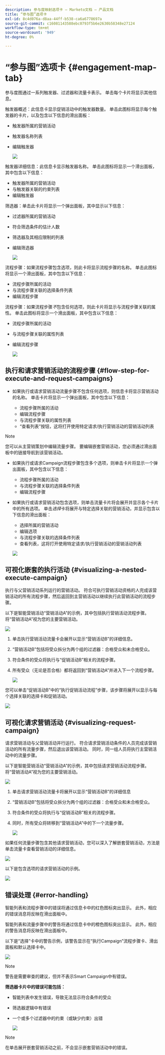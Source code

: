 ```yaml
---
description: 参与度映射选项卡 — Marketo文档 — 产品文档
title: “参与图”选项卡
exl-id: 8c4d076a-d8aa-44ff-b538-ca6a6778697a
source-git-commit: c16081143588ebc0793f5b6e2630b58348e27124
workflow-type: tm+mt
source-wordcount: '949'
ht-degree: 0%

---
```


# “参与图”选项卡 {#engagement-map-tab}

参与度图通过一系列触发器、过滤器和流量卡表示。 单击每个卡片将显示其他信息。

触发器概述：此信息卡显示促销活动中的触发器数量。 单击此图标将显示每个触发器的卡片，以及包含以下信息的滑出面板：

* 触发器所属的营销活动
* 触发器名称列表
* 编辑触发器

  ![](assets/engagement-map-tab-1.png)

触发器详细信息：此信息卡显示触发器名称。 单击此图标将显示一个滑出面板，其中包含以下信息：

* 触发器所属的营销活动
* 与触发器关联的约束列表
* 编辑触发器

筛选器：单击此卡片将显示一个弹出面板，其中显示以下信息：

* 过滤器所属的营销活动
* 符合筛选条件的估计人数
* 筛选器及其相应限制的列表
* 编辑筛选器

  ![](assets/engagement-map-tab-3.png)

流程步骤：如果流程步骤包含选项，则此卡将显示流程步骤的名称。 单击此图标将显示一个滑出面板，其中包含以下信息：

* 流程步骤所属的活动
* 与流程步骤关联的选择条件列表
* 编辑流程步骤

流程步骤：如果流程步骤&#x200B;_不_&#x200B;包含任何选项，则此卡片将显示与流程步骤关联的属性。 单击此图标将显示一个滑出面板，其中包含以下信息：

* 流程步骤所属的活动
* 与流程步骤关联的属性列表
* 编辑流程步骤

  ![](assets/engagement-map-tab-5.png)

## 执行和请求营销活动的流程步骤 {#flow-step-for-execute-and-request-campaigns}

* 如果执行或请求营销活动流量步骤不包含任何选项，则信息卡将显示营销活动的名称。 单击卡片将显示一个弹出面板，其中包含以下信息：

   * 流程步骤所属的活动
   * 编辑流程步骤
   * 与流程步骤关联的属性列表
   * “查看列表”按钮，这将打开使用特定请求/执行营销活动的营销活动列表

>[!NOTE]
>
>您可以从主营销策划中编辑流量步骤。 要编辑嵌套营销活动，您必须通过滑出面板中的链接导航到该营销活动。

* 如果执行或请求Campaign流程步骤包含多个选项，则单击卡片将显示一个弹出面板，其中包含以下信息：

   * 流程步骤所属的活动
   * 与流程步骤关联的选择条件列表
   * 编辑流程步骤

* 如果执行或请求营销活动包含选项，则单击流量卡片将会展开并显示各个卡片中的所有选项。 单击&#x200B;_选择_&#x200B;卡将展开与特定选择关联的营销活动，并显示包含以下信息的滑出面板：

   * 选择所属的营销活动
   * 编辑选项
   * 与流程步骤关联的选择条件列表
   * 查看列表，这将打开使用特定请求/执行营销活动的营销活动列表

  ![](assets/engagement-map-tab-10.png)

## 可视化嵌套的执行活动 {#visualizing-a-nested-execute-campaign}

执行与父营销活动系列运行的营销活动。 符合可执行营销活动资格的人完成该营销活动的所有流程步骤，然后返回到主营销活动以继续执行此营销活动的流程步骤。

以下是智能营销活动“营销活动A”的示例，其中包括执行营销活动流程步骤。 将“营销活动A”视为您的主要营销活动。

![](assets/engagement-map-tab-11.png)

1. 单击执行营销活动流量卡会展开以显示“营销活动B”的详细信息。
1. “营销活动B”包括将受众拆分为两个组的过滤器：合格受众和未合格受众。
1. 符合条件的受众将执行与“促销活动B”相关的流程步骤。
1. 所有受众（无论是否合格）都将返回到“营销活动A”并进入下一个流程步骤。

   ![](assets/engagement-map-tab-12.png)

您可以单击“促销活动B”中的“执行促销活动流程”步骤，该步骤将展开以显示与每个选择关联的选择卡和促销活动。

![](assets/engagement-map-tab-13.png)

## 可视化请求营销活动 {#visualizing-request-campaign}

请求营销活动与父营销活动并行运行。 符合请求营销活动条件的人员完成该营销活动的所有流量步骤，然后退出该营销活动。 同时，同一组人员将执行主营销活动中的流量步骤。

以下是智能营销活动“营销活动A”的示例，其中包括请求营销活动流程步骤。 将“营销活动A”视为您的主要营销活动。

![](assets/engagement-map-tab-14.png)

1. 单击请求营销活动流量卡将展开以显示“营销活动B”的详细信息
1. “营销活动B”包括将受众拆分为两个组的过滤器：合格受众和未合格受众。
1. 符合条件的受众将执行与“促销活动B”相关的流程步骤。
1. 同时，所有受众将转移到“营销活动A”中的下一个流量步骤。

   ![](assets/engagement-map-tab-15.png)

如果任何流量步骤包含其他请求营销活动，您可以深入了解嵌套营销活动，方法是单击流量卡查看营销活动的详细信息。

![](assets/engagement-map-tab-16.png)

以下是包含选项的请求营销活动的示例。

![](assets/engagement-map-tab-17.png)

## 错误处理 {#error-handling}

智能列表和流程步骤中的错误将通过信息卡中的红色图标突出显示。 此外，相应的错误消息将反映在滑出面板中。

智能列表和流量步骤中的警告将通过信息卡中的橙色图标突出显示。 此外，相应的警告消息将反映在滑出面板中。

以下是“选择”卡中的警告示例，该警告显示在“执行Campaign”流程步骤卡、滑出面板和默认选择卡中。

![](assets/engagement-map-tab-18.png)

>[!NOTE]
>
>警告是需要审查的建议，但并不表示Smart Campaign中有错误。

**筛选器卡片中的错误可能包括：**

* 智能列表中发生错误，导致无法显示符合条件的受众

* 筛选器逻辑中有错误

* 一个或多个过滤器中的约束（或缺少约束）出错

  ![](assets/engagement-map-tab-20.png)

>[!NOTE]
>
>在单击展开嵌套营销活动之前，不会显示嵌套营销活动中的错误。
